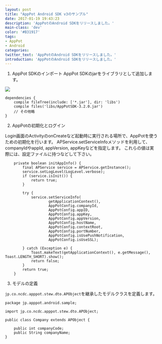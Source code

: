 ```yaml
---
layout: post
title: "AppPot Android SDK v3のサンプル"
date: 2017-01-19 19:43:23
description: 'AppPotのAndroid SDKをリリースしました。'
main-class: 'dev'
color: '#B31917'
tags:
- AppPot
- Android
categories:
twitter_text: 'AppPotのAndroid SDKをリリースしました。'
introduction: 'AppPotのAndroid SDKをリリースしました。'
---
```


1. AppPot SDKのインポート
AppPot SDKのjarをライブラリとして追加します。

![](http://docs.apppot.jp/apppot/AndroidSDK_images/sample-android-sdk-import-lib.png)

```
dependencies {
    compile fileTree(include: ['*.jar'], dir: 'libs')
    compile files('libs/AppPotSDK-3.2.0.jar')
    // その他略
}
```

2. AppPotの初期化とログイン

Login画面のActivityのonCreateなど起動時に実行される場所で、AppPotを使うための初期化を行います。
APService.setServiceInfoメソッドを利用して、companyIdやappId, appVersion, appKeyなどを指定します。
これらの値は実際には、設定ファイルに持つなどして下さい。

```
    private boolean initAppInfo() {
        final APService service = APService.getInstance();
        service.setLogLevel(LogLevel.verbose);
        if (service.isInit()) {
            return true;
        }

        try {
            service.setServiceInfo(
                    getApplicationContext(),
                    AppPotConfig.companyId,
                    AppPotConfig.appID,
                    AppPotConfig.appKey,
                    AppPotConfig.appVersion,
                    AppPotConfig.hostName,
                    AppPotConfig.contextRoot,
                    AppPotConfig.portNumber,
                    AppPotConfig.isUsePushNotification,
                    AppPotConfig.isUseSSL);

        } catch (Exception e) {
            Toast.makeText(getApplicationContext(), e.getMessage(), Toast.LENGTH_SHORT).show();
            return false;
        }
        return true;
    }
```

3. モデルの定義

`jp.co.ncdc.apppot.stew.dto.APObject`を継承したモデルクラスを定義します。

```
package jp.apppot.android.sample;

import jp.co.ncdc.apppot.stew.dto.APObject;

public class Company extends APObject {

    public int companyCode;
    public String companyName;
}
```


